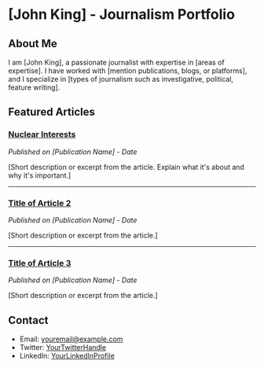 # [John King] - Journalism Portfolio

## About Me
I am [John King], a passionate journalist with expertise in [areas of expertise]. I have worked with [mention publications, blogs, or platforms], and I specialize in [types of journalism such as investigative, political, feature writing].

## Featured Articles

### [Nuclear Interests](#)
*Published on [Publication Name] - Date*

[Short description or excerpt from the article. Explain what it's about and why it's important.]

---

### [Title of Article 2](#)
*Published on [Publication Name] - Date*

[Short description or excerpt from the article.]

---

### [Title of Article 3](#)
*Published on [Publication Name] - Date*

[Short description or excerpt from the article.]

## Contact
- Email: [youremail@example.com](mailto:youremail@example.com)
- Twitter: [YourTwitterHandle](https://twitter.com/YourTwitterHandle)
- LinkedIn: [YourLinkedInProfile](https://linkedin.com/in/YourLinkedInProfile)
